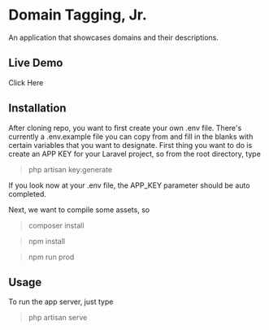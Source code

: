 # Domain Tagging, Jr.
An application that showcases domains and their descriptions.

## Live Demo
Click Here

## Installation
After cloning repo, you want to first create your own .env file. 
There's currently a .env.example file you can copy from and fill in the blanks with certain variables that you want to designate.
First thing you want to do is create an APP KEY for your Laravel project, so from the root directory, type
> php artisan key:generate

If you look now at your .env file, the APP_KEY parameter should be auto completed.

Next, we want to compile some assets, so
> composer install

> npm install

> npm run prod

## Usage
To run the app server, just type
> php artisan serve
